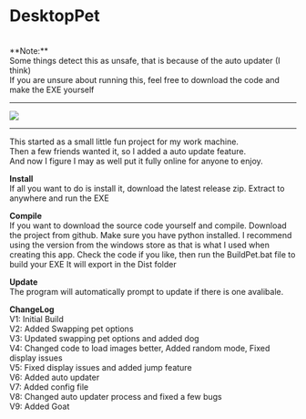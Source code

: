 # DesktopPet
<br>
**Note:**<br>
Some things detect this as unsafe, that is because of the auto updater (I think)<br>
If you are unsure about running this, feel free to download the code and make the EXE yourself<br>

<hr>
<img src="https://media.giphy.com/media/v1.Y2lkPTc5MGI3NjExYjljeThvM3ZodGM0N29pbjhwZjZmd3oyeWk3dzdlcGU4cXd5N2c2cCZlcD12MV9pbnRlcm5hbF9naWZfYnlfaWQmY3Q9Zw/9TKc1KdyYOLWtXST1I/source.gif"/>
<hr>
This started as a small little fun project for my work machine.<br>
Then a few friends wanted it, so I added a auto update feature.<br>
And now I figure I may as well put it fully online for anyone to enjoy.<br>

**Install**<br>
If all you want to do is install it, download the latest release zip.
Extract to anywhere and run the EXE

**Compile**<br>
If you want to download the source code yourself and compile.
Download the project from github.
Make sure you have python installed.
I recommend using the version from the windows store as that is what I used when creating this app.
Check the code if you like, then run the BuildPet.bat file to build your EXE
It will export in the Dist folder

**Update**<br>
The program will automatically prompt to update if there is one avalibale.

**ChangeLog**<br>
V1: Initial Build<br>
V2: Added Swapping pet options<br>
V3: Updated swapping pet options and added dog<br>
V4: Changed code to load images better, Added random mode, Fixed display issues<br>
V5: Fixed display issues and added jump feature<br>
V6: Added auto updater<br>
V7: Added config file<br>
V8: Changed auto updater process and fixed a few bugs<br>
V9: Added Goat
